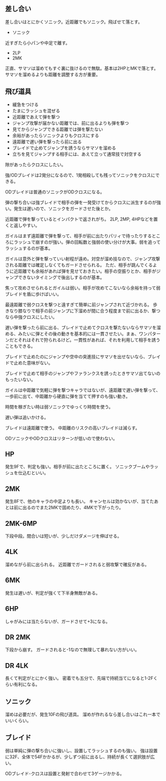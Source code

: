 ## 差し合い

差し合いはとにかくソニック。近距離でもソニック。飛ばせて落とす。

- ソニック

近すぎたら小パンや中足で離す。

- 2LP
- 2MK

正直、サマソは溜めてもすぐ裏に抜けるので無駄。基本は2HPとMKで落とす。
サマソを溜めるよりも距離を調整する方が重要。

## 飛び道具

- 緩急をつける
- たまにラッシュを混ぜる
- 近距離であえて弾を撃つ
- ジャンプ攻撃が届かない距離では、前に出るよりも弾を撃つ
- 見てからジャンプできる距離では弾を撃たない
- 余裕があったらソニックよりもクロスにする
- 遠距離で遅い弾を撃ったら前に出る
- ブレイドで止めてジャンプを誘うならサマソを溜める
- 立ちを見てジャンプする相手には、あえて立って通常技で対空する

隙があったらクロスにしたい。

強/ODブレイドは2発分になるので、1発相殺しても残ってソニックをクロスにできる。

ODブレイドは普通のソニックがODクロスになる。

弾の撃ち合いは強ブレイドで相手の弾を一発受けてからクロスに派生するのが強い。発生は遅いので、ソニックをガードさせた後とか。

近距離で弾を撃っているとインパクトで返されがち。
2LP, 2MP, 4HPなどを置くと返しやすい。

ガイルはまず遠距離で弾を撃って、相手が前に出たりパリィで待ったりするところにラッシュで崩すのが強い。弾の回転数と強弱の使い分けが大事。弱を追ってラッシュするのが基本。

ガイルは意外と弾を撃っていい射程が遠め。対空が溜め技なので、ジャンプ攻撃される距離では確定しなくてもガードさせられる。
ただ、相手が跳んでくるように近距離でも余裕があれば弾を見せておきたい。相手の空振りとか、相手がジャンプできないタイミングで後出しするのが基本。

焦って攻めさせられるとガイルは弱い。相手が攻めてこないなら余裕を持って弱ブレイドを盾に歩けばいい。

最遠距離で弱クロスを撃つと遠すぎて簡単に前ジャンプされて近づかれる。
歩きなり膝なりで相手の前ジャンプに下溜めが間に合う程度まで前に出るか、撃つなら中強クロスにしたい。

遅い弾を撃ったら前に出る、ブレイドで止めてクロスを撃たないならサマソを溜める、みたいに弾とその後の動きを基本的には一貫させたい。まぁ、ワンパターンだとそれはそれで狩られるけど。一貫性があれば、それを利用して相手を誘うこともできる。

ブレイドで止めたのにジャンプや空中の突進技にサマソを出せないなら、ブレイドで止めた意味がない。

ブレイドで止めて相手のジャンプやファランクスを誘ったときサマソ出てないのもったいない。

ガイルは中距離で気軽に弾を撃つキャラではないが、遠距離で遅い弾を撃って、一歩前に出て、中距離から硬直に弾を当てて押すのも強い動き。

時間を稼ぎたい時は弱ソニックでゆっくり時間を使う。

遅い弾は追いかける。

ブレイドは遠距離で使う。
中距離のリスクの高いブレイドは減らす。

ODソニックやODクロスはリターンが低いので使わない。

## HP

発生9Fで、判定も強い。相手が前に出たところに置く。
ソニックブームやラッシュを仕込むといい。

## 2MK

発生8Fで、他のキャラの中足よりも長い。
キャンセルは効かないが、当てたあとは前に出るのでまた2MKで固めたり、4MKで下がったり。

## 2MK-6MP

下段中段。間合いは短いが、少しだけダメージを伸ばせる。

## 4LK

溜めながら前に出られる。
近距離でガードされると弱攻撃で確反がある。

## 6MK

発生は遅いが、判定が強くて下半身無敵がある。

## 6HP

しゃがみには当たらないが、ガードさせて+3になる。

## DR 2MK

下段から崩す。
ガードされると-1なので無理して暴れない方がいい。

## DR 4LK

長くて判定がとにかく強い。
密着でも五分で、先端で持続当てになると1-2Fくらい有利になる。

## ソニック

溜めは必要だが、発生10Fの飛び道具。
溜めが作れるなら差し合いはこれ一本でいいくらい。

## ブレイド

弱は単純に弾の撃ち合いに強いし、設置してラッシュするのも強い。
強は設置に32F、全体で54Fかかるが、少しずつ前に出るし、持続が長くて選択肢が広い。

ODブレイド-クロスは設置と発射で合わせて3ゲージかかる。
